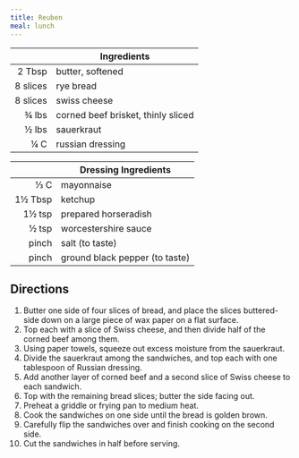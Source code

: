 ```yaml
---
title: Reuben
meal: lunch
---
```


|| Ingredients |
|-:|-|
2 Tbsp   | butter, softened
8 slices | rye bread
8 slices | swiss cheese
¾ lbs    | corned beef brisket, thinly sliced
½ lbs    | sauerkraut
¼ C      | russian dressing

|| Dressing Ingredients |
|-:|-|
⅓ C     | mayonnaise
1½ Tbsp | ketchup
1½ tsp  | prepared horseradish
½ tsp   | worcestershire sauce
pinch   | salt (to taste)
pinch   | ground black pepper (to taste)

## Directions
1. Butter one side of four slices of bread, and place the slices buttered-side down on a large piece of wax paper on a flat surface.
2. Top each with a slice of Swiss cheese, and then divide half of the corned beef among them.
3. Using paper towels, squeeze out excess moisture from the sauerkraut.
4. Divide the sauerkraut among the sandwiches, and top each with one tablespoon of Russian dressing.
5. Add another layer of corned beef and a second slice of Swiss cheese to each sandwich.
6. Top with the remaining bread slices; butter the side facing out.
7. Preheat a griddle or frying pan to medium heat.
8. Cook the sandwiches on one side until the bread is golden brown.
9. Carefully flip the sandwiches over and finish cooking on the second side.
10. Cut the sandwiches in half before serving.
